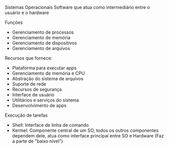 Sistemas Operacionais
Software que atua como intermediário entre o usuário e o hardware

Funções
- Gerenciamento de processos
- Gerenciamento de memória
- Gerenciamento de dispositivos
- Gerenciamento de arquivos

Recursos que fornece:
- Plataforma para executar apps
- Gerenciamento de memória e CPU
- Abstração do sistema de arquivos
- Suporte de rede
- Recursos de segurança
- Interface de usuário
- Utilitários e serviços do sistema
- Desenvolvimento de apps

Execução de tarefas
- Shell: Interface de linha de comando
- Kermel: Componente central de um SO, todos os outros componentes dependem dele, atua como interface principal entre SO e Hardware (Faz a parte de "baixo nível")


